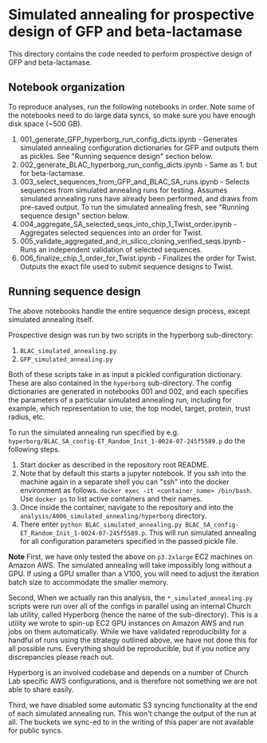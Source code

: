 # Simulated annealing for prospective design of GFP and beta-lactamase

This directory contains the code needed to perform prospective design of GFP and beta-lactamase. 

## Notebook organization
To reproduce analyses, run the following notebooks in order. Note some of the notebooks need to do large data syncs, so make sure you have enough disk space (~500 GB).

1. 001_generate_GFP_hyperborg_run_config_dicts.ipynb - Generates simulated annealing configuration dictionaries for GFP and outputs them as pickles. See "Running sequence design" section below.
2. 002_generate_BLAC_hyperborg_run_config_dicts.ipynb - Same as 1. but for beta-lactamase.
3. 003_select_sequences_from_GFP_and_BLAC_SA_runs.ipynb - Selects sequences from simulated annealing runs for testing. Assumes simulated annealing runs have already been performed, and draws from pre-saved output. To run the simulated annealing fresh, see "Running sequence design" section below.
4. 004_aggregate_SA_selected_seqs_into_chip_1_Twist_order.ipynb - Aggregates selected sequences into an order for Twist.
5. 005_validate_aggregated_and_in_silico_cloning_verified_seqs.ipynb - Runs an independent validation of selected sequences.
6. 006_finalize_chip_1_order_for_Twist.ipynb - Finalizes the order for Twist. Outputs the exact file used to submit sequence designs to Twist.


## Running sequence design

The above notebooks handle the entire sequence design process, except simulated annealing itself.

Prospective design was run by two scripts in the hyperborg sub-directory:
1. `BLAC_simulated_annealing.py`
2. `GFP_simulated_annealing.py`

Both of these scripts take in as input a pickled configuration dictionary. 
These are also contained in the `hyperborg` sub-directory. 
The config dictionaries are generated in notebooks 001 and 002, and each specifies
the parameters of a particular simulated annealing run, including for example,
which representation to use, the top model, target, protein, trust radius, etc.

To run the simulated annealing run specified by e.g. 
`hyperborg/BLAC_SA_config-ET_Random_Init_1-0024-07-245f5589.p`  do the following steps.

1. Start docker as described in the repository root README.
2. Note that by default this starts a jupyter notebook. If you ssh into the machine again in a separate shell
you can "ssh" into the docker environment as follows. `docker exec -it <container_name> /bin/bash`. Use
`docker ps` to list active containers and their names.
3. Once inside the container, navigate to the repository and into the `analysis/A006_simulated_annealing/hyperborg`
directory.
4. There enter `python BLAC_simulated_annealing.py BLAC_SA_config-ET_Random_Init_1-0024-07-245f5589.p`. This will
run simulated annealing for all configuration parameters specified in the passed pickle file.

**Note**
First, we have only tested the above on `p3.2xlarge` EC2 machines on Amazon AWS. The simulated annealing will take
impossibly long without a GPU. If using a GPU smaller than a V100, you will need to adjust the iteration batch size 
to accommodate the smaller memory.

Second, When we actually ran this analysis, the `*_simulated_annealing.py` scripts were run over all of the configs
in parallel using an internal Church lab utility, called Hyperborg (hence the name of the sub-directory).
This is a utility we wrote to spin-up EC2 GPU instances on Amazon AWS and run jobs
on them automatically. While we have validated reproducibility for a handful of runs using the strategy outlined above,
we have not done this for all possible runs. Everything should be reproducible, but if you notice any discrepancies 
please reach out.

Hyperborg is an involved codebase and depends on a number of Church Lab specific AWS configurations,
and is therefore not something we are not able to share easily. 

Third, we have disabled some automatic S3 syncing functionality at the end of each simulated annealing run. This 
won't change the output of the run at all. The buckets we sync-ed to in the writing of this paper are not available
for public syncs.

